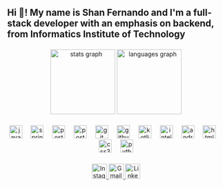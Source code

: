 <h2 align="left">Hi 👋! My name is Shan Fernando and I'm a full-stack developer with an emphasis on backend, from Informatics Institute of Technology</h2>

###

<div align="center">
  <img src="https://github-readme-stats.vercel.app/api?username=shanemalka9&hide_title=false&hide_rank=false&show_icons=true&include_all_commits=true&count_private=true&disable_animations=false&theme=dracula&locale=en&hide_border=false" height="150" alt="stats graph"  />
  <img src="https://github-readme-stats.vercel.app/api/top-langs?username=shanemalka9&locale=en&hide_title=false&layout=compact&card_width=320&langs_count=5&theme=dracula&hide_border=false" height="150" alt="languages graph"  />
</div>

###

<div align="center">
  <img src="https://cdn.jsdelivr.net/gh/devicons/devicon/icons/java/java-original.svg" height="30" alt="java logo"  />   
<img width="12" /> 
<img src="https://cdn.jsdelivr.net/gh/devicons/devicon/icons/spring/spring-original.svg" height="30" alt="spring boot logo"  />
<img width="12" /> 
<img src="https://cdn.jsdelivr.net/gh/devicons/devicon/icons/postgresql/postgresql-original.svg" height="30" alt="postgres logo"  />
<img width="12" /> 
<img src="https://cdn.jsdelivr.net/gh/devicons/devicon/icons/postman/postman-original.svg" height="30" alt="postman logo"  />
<img width="12" /> 
<img src="https://cdn.jsdelivr.net/gh/devicons/devicon/icons/git/git-original.svg" height="30" alt="git logo"  />
<img width="12" /> 
<img src="https://cdn.jsdelivr.net/gh/devicons/devicon/icons/github/github-original.svg" height="30" alt="github logo"  />
<img width="12" /> 
<img src="https://cdn.jsdelivr.net/gh/devicons/devicon/icons/kotlin/kotlin-original.svg" height="30" alt="kotlin logo"  />
<img width="12" /> 
<img src="https://cdn.jsdelivr.net/gh/devicons/devicon/icons/intellij/intellij-original.svg" height="30" alt="intellij logo"  />
<img width="12" /> 
<img src="https://cdn.jsdelivr.net/gh/devicons/devicon/icons/androidstudio/androidstudio-original.svg" height="30" alt="android studio logo"  />
  <img width="12" />
  <img src="https://cdn.jsdelivr.net/gh/devicons/devicon/icons/html5/html5-original.svg" height="30" alt="html5 logo"  />
  <img width="12" />
  <img src="https://cdn.jsdelivr.net/gh/devicons/devicon/icons/css3/css3-original.svg" height="30" alt="css3 logo"  />
  <img width="12" />
  <img src="https://cdn.jsdelivr.net/gh/devicons/devicon/icons/python/python-original.svg" height="30" alt="python logo"  />
</div>

###

<div align="center">
  <a href="https://www.instagram.com/shanemalka9/" target="_blank">
    <img src="https://img.shields.io/static/v1?message=Instagram&logo=instagram&label=&color=E4405F&logoColor=white&labelColor=&style=for-the-badge" height="35" alt="Instagram logo" />
  </a>
  <a href="mailto:shanemalka@outlook.com">
    <img src="https://img.shields.io/static/v1?message=Gmail&logo=gmail&label=&color=D14836&logoColor=white&labelColor=&style=for-the-badge" height="35" alt="Gmail logo" />
  </a>
  <a href="www.linkedin.com/in/ambagahage-fernando-ba7b682a7" target="_blank">
    <img src="https://img.shields.io/static/v1?message=LinkedIn&logo=linkedin&label=&color=0077B5&logoColor=white&labelColor=&style=for-the-badge" height="35" alt="LinkedIn logo" />
  </a>
</div>

###

<br clear="both">

###
